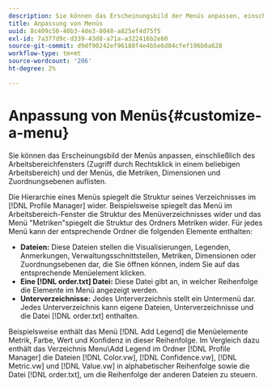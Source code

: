 ```yaml
---
description: Sie können das Erscheinungsbild der Menüs anpassen, einschließlich des Arbeitsbereichfensters (Zugriff durch Rechtsklick in einem beliebigen Arbeitsbereich) und der Menüs, die Metriken, Dimensionen und Zuordnungsebenen auflisten.
title: Anpassung von Menüs
uuid: 8c409c50-40b3-4de3-8048-a825ef4d75f5
exl-id: 7a377d9c-d339-43d8-a71a-a322416b2e60
source-git-commit: d9df90242ef96188f4e4b5e6d04cfef196b0a628
workflow-type: tm+mt
source-wordcount: '206'
ht-degree: 2%

---
```


# Anpassung von Menüs{#customize-a-menu}

Sie können das Erscheinungsbild der Menüs anpassen, einschließlich des Arbeitsbereichfensters (Zugriff durch Rechtsklick in einem beliebigen Arbeitsbereich) und der Menüs, die Metriken, Dimensionen und Zuordnungsebenen auflisten.

Die Hierarchie eines Menüs spiegelt die Struktur seines Verzeichnisses im [!DNL Profile Manager] wider. Beispielsweise spiegelt das Menü im Arbeitsbereich-Fenster die Struktur des Menüverzeichnisses wider und das Menü &quot;Metriken&quot;spiegelt die Struktur des Ordners Metriken wider. Für jedes Menü kann der entsprechende Ordner die folgenden Elemente enthalten:

* **Dateien:** Diese Dateien stellen die Visualisierungen, Legenden, Anmerkungen, Verwaltungsschnittstellen, Metriken, Dimensionen oder Zuordnungsebenen dar, die Sie öffnen können, indem Sie auf das entsprechende Menüelement klicken.
* **Eine  [!DNL order.txt] Datei:**  Diese Datei gibt an, in welcher Reihenfolge die Elemente im Menü angezeigt werden.
* **Unterverzeichnisse:** Jedes Unterverzeichnis stellt ein Untermenü dar. Jedes Unterverzeichnis kann eigene Dateien, Unterverzeichnisse und die Datei [!DNL order.txt] enthalten.

Beispielsweise enthält das Menü [!DNL Add Legend] die Menüelemente Metrik, Farbe, Wert und Konfidenz in dieser Reihenfolge. Im Vergleich dazu enthält das Verzeichnis Menu\Add Legend im Ordner [!DNL Profile Manager] die Dateien [!DNL Color.vw], [!DNL Confidence.vw], [!DNL Metric.vw] und [!DNL Value.vw] in alphabetischer Reihenfolge sowie die Datei [!DNL order.txt], um die Reihenfolge der anderen Dateien zu steuern.
